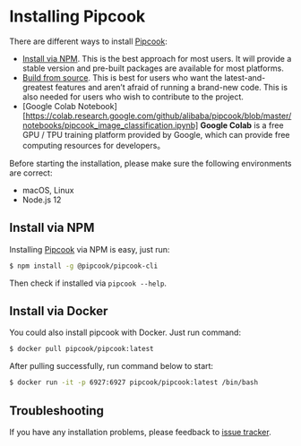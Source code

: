 # Installing Pipcook

There are different ways to install [Pipcook][]:

- [Install via NPM][]. This is the best approach for most users. It will provide a stable version and pre-built packages are available for most platforms.
- [Build from source][]. This is best for users who want the latest-and-greatest features and aren’t afraid of running a brand-new code. This is also needed for users who wish to contribute to the project.
- [Google Colab Notebook][https://colab.research.google.com/github/alibaba/pipcook/blob/master/notebooks/pipcook_image_classification.ipynb] **Google Colab** is a free GPU / TPU training platform provided by Google, which can provide free computing resources for developers。

Before starting the installation, please make sure the following environments are correct:

- macOS, Linux
- Node.js 12

## Install via NPM

Installing [Pipcook][] via NPM is easy, just run:

```sh
$ npm install -g @pipcook/pipcook-cli
```

Then check if installed via `pipcook --help`.

## Install via Docker

You could also install pipcook with Docker. Just run command:

```sh
$ docker pull pipcook/pipcook:latest
```

After pulling successfully, run command below to start:

```sh
$ docker run -it -p 6927:6927 pipcook/pipcook:latest /bin/bash
```

## Troubleshooting

If you have any installation problems, please feedback to [issue tracker](https://github.com/alibaba/pipcook/issues/new).

[Install via NPM]: #install-via-npm
[Install via Docker]: #install-via-docker
[Build from source]: contributing/guide-to-contributor#download-source
[Pipcook]: https://github.com/alibaba/pipcook
